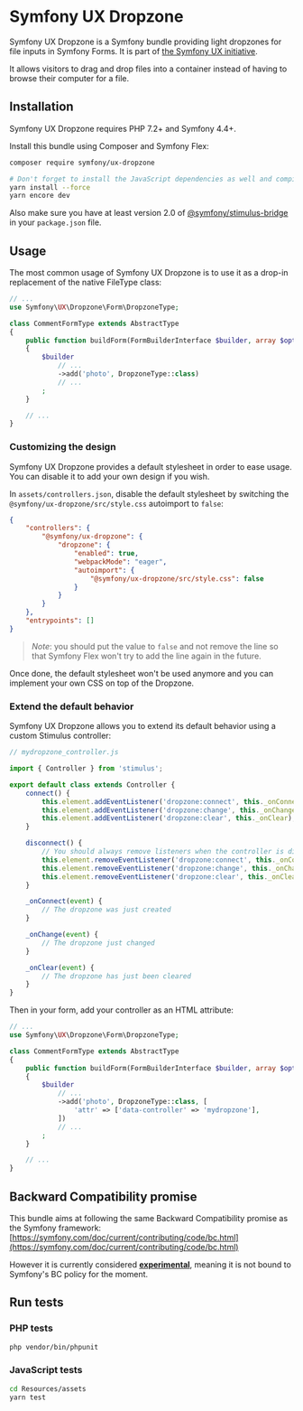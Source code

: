 # Symfony UX Dropzone

Symfony UX Dropzone is a Symfony bundle providing light dropzones for file inputs
in Symfony Forms. It is part of [the Symfony UX initiative](https://symfony.com/ux).

It allows visitors to drag and drop files into a container instead of having
to browse their computer for a file.

## Installation

Symfony UX Dropzone requires PHP 7.2+ and Symfony 4.4+.

Install this bundle using Composer and Symfony Flex:

```sh
composer require symfony/ux-dropzone

# Don't forget to install the JavaScript dependencies as well and compile
yarn install --force
yarn encore dev
```

Also make sure you have at least version 2.0 of [@symfony/stimulus-bridge](https://github.com/symfony/stimulus-bridge)
in your `package.json` file.

## Usage

The most common usage of Symfony UX Dropzone is to use it as a drop-in replacement of
the native FileType class:

```php
// ...
use Symfony\UX\Dropzone\Form\DropzoneType;

class CommentFormType extends AbstractType
{
    public function buildForm(FormBuilderInterface $builder, array $options)
    {
        $builder
            // ...
            ->add('photo', DropzoneType::class)
            // ...
        ;
    }

    // ...
}
```

### Customizing the design

Symfony UX Dropzone provides a default stylesheet in order to ease usage. You can
disable it to add your own design if you wish.

In `assets/controllers.json`, disable the default stylesheet by switching
the `@symfony/ux-dropzone/src/style.css` autoimport to `false`:

```json
{
    "controllers": {
        "@symfony/ux-dropzone": {
            "dropzone": {
                "enabled": true,
                "webpackMode": "eager",
                "autoimport": {
                    "@symfony/ux-dropzone/src/style.css": false
                }
            }
        }
    },
    "entrypoints": []
}
```

> _Note_: you should put the value to `false` and not remove the line so that Symfony Flex
> won't try to add the line again in the future.

Once done, the default stylesheet won't be used anymore and you can implement your own CSS on
top of the Dropzone.

### Extend the default behavior

Symfony UX Dropzone allows you to extend its default behavior using a custom Stimulus controller:

```js
// mydropzone_controller.js

import { Controller } from 'stimulus';

export default class extends Controller {
    connect() {
        this.element.addEventListener('dropzone:connect', this._onConnect);
        this.element.addEventListener('dropzone:change', this._onChange);
        this.element.addEventListener('dropzone:clear', this._onClear);
    }

    disconnect() {
        // You should always remove listeners when the controller is disconnected to avoid side-effects
        this.element.removeEventListener('dropzone:connect', this._onConnect);
        this.element.removeEventListener('dropzone:change', this._onChange);
        this.element.removeEventListener('dropzone:clear', this._onClear);
    }

    _onConnect(event) {
        // The dropzone was just created
    }

    _onChange(event) {
        // The dropzone just changed
    }

    _onClear(event) {
        // The dropzone has just been cleared
    }
}
```

Then in your form, add your controller as an HTML attribute:

```php
// ...
use Symfony\UX\Dropzone\Form\DropzoneType;

class CommentFormType extends AbstractType
{
    public function buildForm(FormBuilderInterface $builder, array $options)
    {
        $builder
            // ...
            ->add('photo', DropzoneType::class, [
                'attr' => ['data-controller' => 'mydropzone'],
            ])
            // ...
        ;
    }

    // ...
}
```

## Backward Compatibility promise

This bundle aims at following the same Backward Compatibility promise as the Symfony framework:
[https://symfony.com/doc/current/contributing/code/bc.html](https://symfony.com/doc/current/contributing/code/bc.html)

However it is currently considered
[**experimental**](https://symfony.com/doc/current/contributing/code/experimental.html),
meaning it is not bound to Symfony's BC policy for the moment.

## Run tests

### PHP tests

```sh
php vendor/bin/phpunit
```

### JavaScript tests

```sh
cd Resources/assets
yarn test
```

